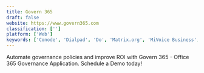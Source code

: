 ```yaml
---
title: Govern 365
draft: false 
website: https://www.govern365.com
classification: ['']
platform: ['Web']
keywords: ['Conode', 'Dialpad', 'Do', 'Matrix.org', 'MiVoice Business', 'MiVoice Office 250', 'Mobilimeet', 'Openfire', 'Screenleap', 'Simplenote', 'SoapBox', 'TeamViewer', 'Viber', 'Vyopta Incorporated']
---
```

Automate governance policies and improve ROI with Govern 365 - Office 365 Governance Application. Schedule a Demo today!